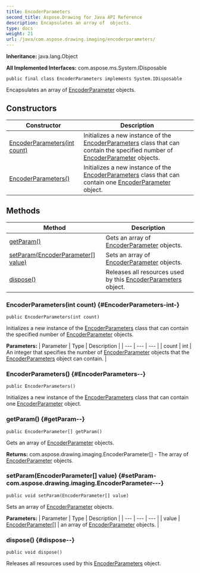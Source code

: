 ```yaml
---
title: EncoderParameters
second_title: Aspose.Drawing for Java API Reference
description: Encapsulates an array of  objects.
type: docs
weight: 21
url: /java/com.aspose.drawing.imaging/encoderparameters/
---
```

**Inheritance:**
java.lang.Object

**All Implemented Interfaces:**
com.aspose.ms.System.IDisposable
```
public final class EncoderParameters implements System.IDisposable
```

Encapsulates an array of [EncoderParameter](../../com.aspose.drawing.imaging/encoderparameter) objects.
## Constructors

| Constructor | Description |
| --- | --- |
| [EncoderParameters(int count)](#EncoderParameters-int-) | Initializes a new instance of the [EncoderParameters](../../com.aspose.drawing.imaging/encoderparameters) class that can contain the specified number of [EncoderParameter](../../com.aspose.drawing.imaging/encoderparameter) objects. |
| [EncoderParameters()](#EncoderParameters--) | Initializes a new instance of the [EncoderParameters](../../com.aspose.drawing.imaging/encoderparameters) class that can contain one [EncoderParameter](../../com.aspose.drawing.imaging/encoderparameter) object. |
## Methods

| Method | Description |
| --- | --- |
| [getParam()](#getParam--) | Gets an array of [EncoderParameter](../../com.aspose.drawing.imaging/encoderparameter) objects. |
| [setParam(EncoderParameter[] value)](#setParam-com.aspose.drawing.imaging.EncoderParameter---) | Sets an array of [EncoderParameter](../../com.aspose.drawing.imaging/encoderparameter) objects. |
| [dispose()](#dispose--) | Releases all resources used by this [EncoderParameters](../../com.aspose.drawing.imaging/encoderparameters) object. |
### EncoderParameters(int count) {#EncoderParameters-int-}
```
public EncoderParameters(int count)
```


Initializes a new instance of the [EncoderParameters](../../com.aspose.drawing.imaging/encoderparameters) class that can contain the specified number of [EncoderParameter](../../com.aspose.drawing.imaging/encoderparameter) objects.

**Parameters:**
| Parameter | Type | Description |
| --- | --- | --- |
| count | int | An integer that specifies the number of [EncoderParameter](../../com.aspose.drawing.imaging/encoderparameter) objects that the [EncoderParameters](../../com.aspose.drawing.imaging/encoderparameters) object can contain. |

### EncoderParameters() {#EncoderParameters--}
```
public EncoderParameters()
```


Initializes a new instance of the [EncoderParameters](../../com.aspose.drawing.imaging/encoderparameters) class that can contain one [EncoderParameter](../../com.aspose.drawing.imaging/encoderparameter) object.

### getParam() {#getParam--}
```
public EncoderParameter[] getParam()
```


Gets an array of [EncoderParameter](../../com.aspose.drawing.imaging/encoderparameter) objects.

**Returns:**
com.aspose.drawing.imaging.EncoderParameter[] - The array of [EncoderParameter](../../com.aspose.drawing.imaging/encoderparameter) objects.
### setParam(EncoderParameter[] value) {#setParam-com.aspose.drawing.imaging.EncoderParameter---}
```
public void setParam(EncoderParameter[] value)
```


Sets an array of [EncoderParameter](../../com.aspose.drawing.imaging/encoderparameter) objects.

**Parameters:**
| Parameter | Type | Description |
| --- | --- | --- |
| value | [EncoderParameter\[\]](../../com.aspose.drawing.imaging/encoderparameter) | an array of [EncoderParameter](../../com.aspose.drawing.imaging/encoderparameter) objects. |

### dispose() {#dispose--}
```
public void dispose()
```


Releases all resources used by this [EncoderParameters](../../com.aspose.drawing.imaging/encoderparameters) object.

